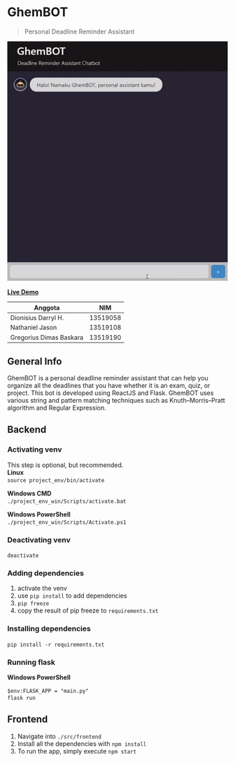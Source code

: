 # GhemBOT

> Personal Deadline Reminder Assistant

![](./demo.gif)

[**Live Demo**](ghembot.netlify.app)

| Anggota                 | NIM      |
| ----------------------- | -------- |
| Dionisius Darryl H.     | 13519058 |
| Nathaniel Jason         | 13519108 |
| Gregorius Dimas Baskara | 13519190 |

## General Info

GhemBOT is a personal deadline reminder assistant that can help you organize all the deadlines that you have whether it is an exam, quiz, or project. This bot is developed using ReactJS and Flask. GhemBOT uses various string and pattern matching techniques such as Knuth–Morris–Pratt algorithm and Regular Expression.

## Backend

### Activating venv

This step is optional, but recommended.  
**Linux**  
`source project_env/bin/activate`

**Windows CMD**  
`./project_env_win/Scripts/activate.bat`

**Windows PowerShell**  
`./project_env_win/Scripts/Activate.ps1`

### Deactivating venv

`deactivate`

### Adding dependencies

1. activate the venv
2. use `pip install` to add dependencies
3. `pip freeze`
4. copy the result of pip freeze to `requirements.txt`

### Installing dependencies

`pip install -r requirements.txt`

### Running flask

**Windows PowerShell**

```
$env:FLASK_APP = "main.py"
flask run
```

## Frontend

1. Navigate into `./src/frontend`
2. Install all the dependencies with `npm install`
3. To run the app, simply execute `npm start`
